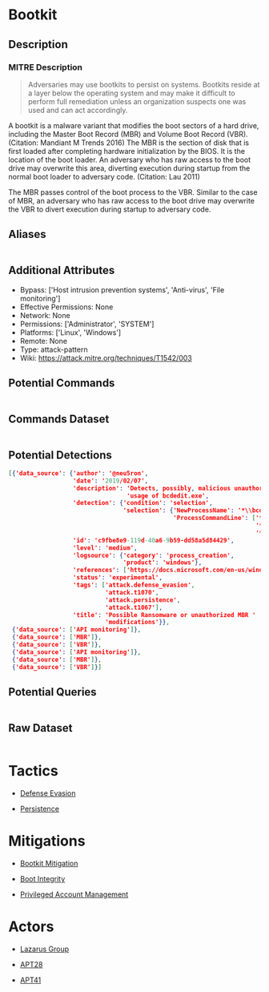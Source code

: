
# Bootkit

## Description

### MITRE Description

> Adversaries may use bootkits to persist on systems. Bootkits reside at a layer below the operating system and may make it difficult to perform full remediation unless an organization suspects one was used and can act accordingly.

A bootkit is a malware variant that modifies the boot sectors of a hard drive, including the Master Boot Record (MBR) and Volume Boot Record (VBR). (Citation: Mandiant M Trends 2016) The MBR is the section of disk that is first loaded after completing hardware initialization by the BIOS. It is the location of the boot loader. An adversary who has raw access to the boot drive may overwrite this area, diverting execution during startup from the normal boot loader to adversary code. (Citation: Lau 2011)

The MBR passes control of the boot process to the VBR. Similar to the case of MBR, an adversary who has raw access to the boot drive may overwrite the VBR to divert execution during startup to adversary code.

## Aliases

```

```

## Additional Attributes

* Bypass: ['Host intrusion prevention systems', 'Anti-virus', 'File monitoring']
* Effective Permissions: None
* Network: None
* Permissions: ['Administrator', 'SYSTEM']
* Platforms: ['Linux', 'Windows']
* Remote: None
* Type: attack-pattern
* Wiki: https://attack.mitre.org/techniques/T1542/003

## Potential Commands

```

```

## Commands Dataset

```

```

## Potential Detections

```json
[{'data_source': {'author': '@neu5ron',
                  'date': '2019/02/07',
                  'description': 'Detects, possibly, malicious unauthorized '
                                 'usage of bcdedit.exe',
                  'detection': {'condition': 'selection',
                                'selection': {'NewProcessName': '*\\bcdedit.exe',
                                              'ProcessCommandLine': ['*delete*',
                                                                     '*deletevalue*',
                                                                     '*import*']}},
                  'id': 'c9fbe8e9-119d-40a6-9b59-dd58a5d84429',
                  'level': 'medium',
                  'logsource': {'category': 'process_creation',
                                'product': 'windows'},
                  'references': ['https://docs.microsoft.com/en-us/windows-hardware/drivers/devtest/bcdedit--set'],
                  'status': 'experimental',
                  'tags': ['attack.defense_evasion',
                           'attack.t1070',
                           'attack.persistence',
                           'attack.t1067'],
                  'title': 'Possible Ransomware or unauthorized MBR '
                           'modifications'}},
 {'data_source': ['API monitoring']},
 {'data_source': ['MBR']},
 {'data_source': ['VBR']},
 {'data_source': ['API monitoring']},
 {'data_source': ['MBR']},
 {'data_source': ['VBR']}]
```

## Potential Queries

```json

```

## Raw Dataset

```json

```

# Tactics


* [Defense Evasion](../tactics/Defense-Evasion.md)

* [Persistence](../tactics/Persistence.md)
    

# Mitigations


* [Bootkit Mitigation](../mitigations/Bootkit-Mitigation.md)

* [Boot Integrity](../mitigations/Boot-Integrity.md)
    
* [Privileged Account Management](../mitigations/Privileged-Account-Management.md)
    

# Actors


* [Lazarus Group](../actors/Lazarus-Group.md)

* [APT28](../actors/APT28.md)
    
* [APT41](../actors/APT41.md)
    
